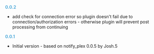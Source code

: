 
**<span style="color:#56adda">0.0.2</span>**
- add check for connection error so plugin doesn't fail due to connection/authorization errors - otherwise plugin will prevent post processing from continuing 

**<span style="color:#56adda">0.0.1</span>**
- Initial version - based on notify_plex 0.0.5 by Josh.5
